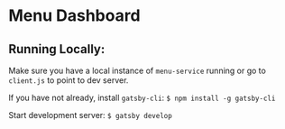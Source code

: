 # Menu Dashboard
## Running Locally:
Make sure you have a local instance of `menu-service` running or go to `client.js` to point to dev server.

If you have not already, install `gatsby-cli`: 
`$ npm install -g gatsby-cli`

Start development server:
`$ gatsby develop`